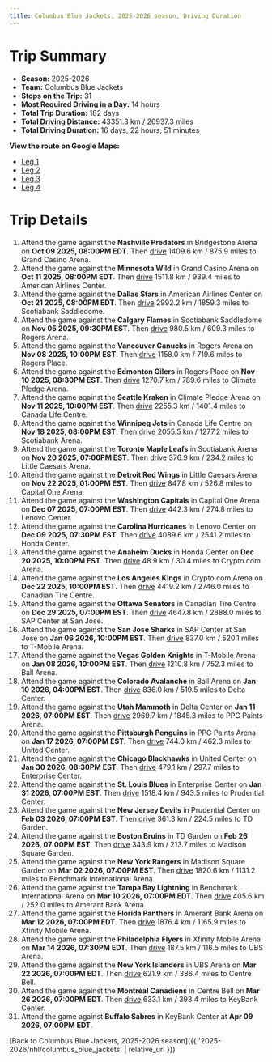 ```yaml
---
title: Columbus Blue Jackets, 2025-2026 season, Driving Duration
---
```


# Trip Summary
- **Season:** 2025-2026
- **Team:** Columbus Blue Jackets
- **Stops on the Trip:** 31
- **Most Required Driving in a Day:** 14 hours
- **Total Trip Duration:** 182 days
- **Total Driving Distance:** 43351.3 km / 26937.3 miles
- **Total Driving Duration:** 16 days, 22 hours, 51 minutes

**View the route on Google Maps:**
- [Leg 1](https://www.google.com/maps/dir/Bridgestone+Arena+Nashville/Grand+Casino+Arena+Minnesota/American+Airlines+Center+Dallas/Scotiabank+Saddledome+Calgary/Rogers+Arena+Vancouver/Rogers+Place+Edmonton/Climate+Pledge+Arena+Seattle/Canada+Life+Centre+Winnipeg/Scotiabank+Arena+Toronto/Little+Caesars+Arena+Detroit)
- [Leg 2](https://www.google.com/maps/dir/Little+Caesars+Arena+Detroit/Capital+One+Arena+Washington/Lenovo+Center+Carolina/Honda+Center+Anaheim/Crypto.com+Arena+Los+Angeles/Canadian+Tire+Centre+Ottawa/SAP+Center+at+San+Jose+San+Jose/T-Mobile+Arena+Vegas/Ball+Arena+Colorado/Delta+Center+Utah)
- [Leg 3](https://www.google.com/maps/dir/Delta+Center+Utah/PPG+Paints+Arena+Pittsburgh/United+Center+Chicago/Enterprise+Center+St.+Louis/Prudential+Center+New+Jersey/TD+Garden+Boston/Madison+Square+Garden+New+York/Benchmark+International+Arena+Tampa+Bay/Amerant+Bank+Arena+Florida/Xfinity+Mobile+Arena+Philadelphia)
- [Leg 4](https://www.google.com/maps/dir/Xfinity+Mobile+Arena+Philadelphia/UBS+Arena+New+York/Centre+Bell+Montréal/KeyBank+Center+Buffalo)

# Trip Details
1. Attend the game against the **Nashville Predators** in Bridgestone Arena on **Oct 09 2025, 08:00PM EDT**. Then [drive](https://www.google.com/maps/dir/Bridgestone+Arena+Nashville/Grand+Casino+Arena+Minnesota) 1409.6 km / 875.9 miles to Grand Casino Arena.
2. Attend the game against the **Minnesota Wild** in Grand Casino Arena on **Oct 11 2025, 08:00PM EDT**. Then [drive](https://www.google.com/maps/dir/Grand+Casino+Arena+Minnesota/American+Airlines+Center+Dallas) 1511.8 km / 939.4 miles to American Airlines Center.
3. Attend the game against the **Dallas Stars** in American Airlines Center on **Oct 21 2025, 08:00PM EDT**. Then [drive](https://www.google.com/maps/dir/American+Airlines+Center+Dallas/Scotiabank+Saddledome+Calgary) 2992.2 km / 1859.3 miles to Scotiabank Saddledome.
4. Attend the game against the **Calgary Flames** in Scotiabank Saddledome on **Nov 05 2025, 09:30PM EST**. Then [drive](https://www.google.com/maps/dir/Scotiabank+Saddledome+Calgary/Rogers+Arena+Vancouver) 980.5 km / 609.3 miles to Rogers Arena.
5. Attend the game against the **Vancouver Canucks** in Rogers Arena on **Nov 08 2025, 10:00PM EST**. Then [drive](https://www.google.com/maps/dir/Rogers+Arena+Vancouver/Rogers+Place+Edmonton) 1158.0 km / 719.6 miles to Rogers Place.
6. Attend the game against the **Edmonton Oilers** in Rogers Place on **Nov 10 2025, 08:30PM EST**. Then [drive](https://www.google.com/maps/dir/Rogers+Place+Edmonton/Climate+Pledge+Arena+Seattle) 1270.7 km / 789.6 miles to Climate Pledge Arena.
7. Attend the game against the **Seattle Kraken** in Climate Pledge Arena on **Nov 11 2025, 10:00PM EST**. Then [drive](https://www.google.com/maps/dir/Climate+Pledge+Arena+Seattle/Canada+Life+Centre+Winnipeg) 2255.3 km / 1401.4 miles to Canada Life Centre.
8. Attend the game against the **Winnipeg Jets** in Canada Life Centre on **Nov 18 2025, 08:00PM EST**. Then [drive](https://www.google.com/maps/dir/Canada+Life+Centre+Winnipeg/Scotiabank+Arena+Toronto) 2055.5 km / 1277.2 miles to Scotiabank Arena.
9. Attend the game against the **Toronto Maple Leafs** in Scotiabank Arena on **Nov 20 2025, 07:00PM EST**. Then [drive](https://www.google.com/maps/dir/Scotiabank+Arena+Toronto/Little+Caesars+Arena+Detroit) 376.9 km / 234.2 miles to Little Caesars Arena.
10. Attend the game against the **Detroit Red Wings** in Little Caesars Arena on **Nov 22 2025, 01:00PM EST**. Then [drive](https://www.google.com/maps/dir/Little+Caesars+Arena+Detroit/Capital+One+Arena+Washington) 847.8 km / 526.8 miles to Capital One Arena.
11. Attend the game against the **Washington Capitals** in Capital One Arena on **Dec 07 2025, 07:00PM EST**. Then [drive](https://www.google.com/maps/dir/Capital+One+Arena+Washington/Lenovo+Center+Carolina) 442.3 km / 274.8 miles to Lenovo Center.
12. Attend the game against the **Carolina Hurricanes** in Lenovo Center on **Dec 09 2025, 07:30PM EST**. Then [drive](https://www.google.com/maps/dir/Lenovo+Center+Carolina/Honda+Center+Anaheim) 4089.6 km / 2541.2 miles to Honda Center.
13. Attend the game against the **Anaheim Ducks** in Honda Center on **Dec 20 2025, 10:00PM EST**. Then [drive](https://www.google.com/maps/dir/Honda+Center+Anaheim/Crypto.com+Arena+Los+Angeles) 48.9 km / 30.4 miles to Crypto.com Arena.
14. Attend the game against the **Los Angeles Kings** in Crypto.com Arena on **Dec 22 2025, 10:00PM EST**. Then [drive](https://www.google.com/maps/dir/Crypto.com+Arena+Los+Angeles/Canadian+Tire+Centre+Ottawa) 4419.2 km / 2746.0 miles to Canadian Tire Centre.
15. Attend the game against the **Ottawa Senators** in Canadian Tire Centre on **Dec 29 2025, 07:00PM EST**. Then [drive](https://www.google.com/maps/dir/Canadian+Tire+Centre+Ottawa/SAP+Center+at+San+Jose+San+Jose) 4647.8 km / 2888.0 miles to SAP Center at San Jose.
16. Attend the game against the **San Jose Sharks** in SAP Center at San Jose on **Jan 06 2026, 10:00PM EST**. Then [drive](https://www.google.com/maps/dir/SAP+Center+at+San+Jose+San+Jose/T-Mobile+Arena+Vegas) 837.0 km / 520.1 miles to T-Mobile Arena.
17. Attend the game against the **Vegas Golden Knights** in T-Mobile Arena on **Jan 08 2026, 10:00PM EST**. Then [drive](https://www.google.com/maps/dir/T-Mobile+Arena+Vegas/Ball+Arena+Colorado) 1210.8 km / 752.3 miles to Ball Arena.
18. Attend the game against the **Colorado Avalanche** in Ball Arena on **Jan 10 2026, 04:00PM EST**. Then [drive](https://www.google.com/maps/dir/Ball+Arena+Colorado/Delta+Center+Utah) 836.0 km / 519.5 miles to Delta Center.
19. Attend the game against the **Utah Mammoth** in Delta Center on **Jan 11 2026, 07:00PM EST**. Then [drive](https://www.google.com/maps/dir/Delta+Center+Utah/PPG+Paints+Arena+Pittsburgh) 2969.7 km / 1845.3 miles to PPG Paints Arena.
20. Attend the game against the **Pittsburgh Penguins** in PPG Paints Arena on **Jan 17 2026, 07:00PM EST**. Then [drive](https://www.google.com/maps/dir/PPG+Paints+Arena+Pittsburgh/United+Center+Chicago) 744.0 km / 462.3 miles to United Center.
21. Attend the game against the **Chicago Blackhawks** in United Center on **Jan 30 2026, 08:30PM EST**. Then [drive](https://www.google.com/maps/dir/United+Center+Chicago/Enterprise+Center+St.+Louis) 479.1 km / 297.7 miles to Enterprise Center.
22. Attend the game against the **St. Louis Blues** in Enterprise Center on **Jan 31 2026, 07:00PM EST**. Then [drive](https://www.google.com/maps/dir/Enterprise+Center+St.+Louis/Prudential+Center+New+Jersey) 1518.4 km / 943.5 miles to Prudential Center.
23. Attend the game against the **New Jersey Devils** in Prudential Center on **Feb 03 2026, 07:00PM EST**. Then [drive](https://www.google.com/maps/dir/Prudential+Center+New+Jersey/TD+Garden+Boston) 361.3 km / 224.5 miles to TD Garden.
24. Attend the game against the **Boston Bruins** in TD Garden on **Feb 26 2026, 07:00PM EST**. Then [drive](https://www.google.com/maps/dir/TD+Garden+Boston/Madison+Square+Garden+New+York) 343.9 km / 213.7 miles to Madison Square Garden.
25. Attend the game against the **New York Rangers** in Madison Square Garden on **Mar 02 2026, 07:00PM EST**. Then [drive](https://www.google.com/maps/dir/Madison+Square+Garden+New+York/Benchmark+International+Arena+Tampa+Bay) 1820.6 km / 1131.2 miles to Benchmark International Arena.
26. Attend the game against the **Tampa Bay Lightning** in Benchmark International Arena on **Mar 10 2026, 07:00PM EDT**. Then [drive](https://www.google.com/maps/dir/Benchmark+International+Arena+Tampa+Bay/Amerant+Bank+Arena+Florida) 405.6 km / 252.0 miles to Amerant Bank Arena.
27. Attend the game against the **Florida Panthers** in Amerant Bank Arena on **Mar 12 2026, 07:00PM EDT**. Then [drive](https://www.google.com/maps/dir/Amerant+Bank+Arena+Florida/Xfinity+Mobile+Arena+Philadelphia) 1876.4 km / 1165.9 miles to Xfinity Mobile Arena.
28. Attend the game against the **Philadelphia Flyers** in Xfinity Mobile Arena on **Mar 14 2026, 07:30PM EDT**. Then [drive](https://www.google.com/maps/dir/Xfinity+Mobile+Arena+Philadelphia/UBS+Arena+New+York) 187.5 km / 116.5 miles to UBS Arena.
29. Attend the game against the **New York Islanders** in UBS Arena on **Mar 22 2026, 07:00PM EDT**. Then [drive](https://www.google.com/maps/dir/UBS+Arena+New+York/Centre+Bell+Montréal) 621.9 km / 386.4 miles to Centre Bell.
30. Attend the game against the **Montréal Canadiens** in Centre Bell on **Mar 26 2026, 07:00PM EDT**. Then [drive](https://www.google.com/maps/dir/Centre+Bell+Montréal/KeyBank+Center+Buffalo) 633.1 km / 393.4 miles to KeyBank Center.
31. Attend the game against **Buffalo Sabres** in KeyBank Center at **Apr 09 2026, 07:00PM EDT**.

[Back to Columbus Blue Jackets, 2025-2026 season]({{ '2025-2026/nhl/columbus_blue_jackets' | relative_url }})
